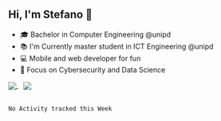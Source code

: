 ## Hi, I'm Stefano :wave:
- 🎓 Bachelor in Computer Engineering @unipd
- 📚 I'm Currently master student in ICT Engineering @unipd
- 💻 Mobile and web developer for fun 
- 🎯 Focus on Cybersecurity and Data Science

<a href="https://github.com/anuraghazra/github-readme-stats" >
  <img align="center" src="https://github-readme-stats.vercel.app/api/top-langs/?username=stefanoleggio&langs_count=10&hide=html,blade&layout=compact&count_private=true&theme=prussian" />
 </a>
  <a href="https://github.com/anuraghazra/convoychat">
  <img align="center" src="https://github-readme-stats.vercel.app/api?username=stefanoleggio&show_icons=true&theme=radical" style="margin-left: 10px;"/>
</a>
</br>
</br>


<!--START_SECTION:waka-->
```text
No Activity tracked this Week
```
<!--END_SECTION:waka-->

